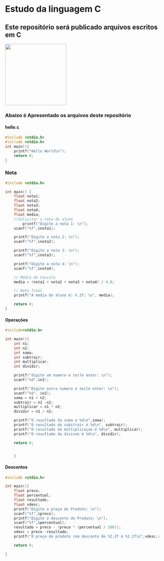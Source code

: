 # Estudo da linguagem C
## Este repositório será publicado arquivos escritos em C
<img src="https://static.vecteezy.com/ti/vetor-gratis/p3/2276837-c-language-icon-in-outline-style-vetor.jpg" height= "200" width="200">

### Abaixo é Apresentado os arquivos deste repositório

#### hello.c
```c
#include <stdio.h>
#include <stdio.h>
int main(){
    printf("Hello World\n");
    return 0;
} 
```
### Nota 

```c
#include <stdio.h>

int main() {
    float nota1; 
    float nota2; 
    float nota3; 
    float nota4;
    float media; 
    //Solicitar a nota do aluno
        printf("Digite a nota 1: \n");
    scanf("%f",&nota1);

    printf("Digite a nota 2: \n");
    scanf("%f",&nota2);

    printf("Digite a nota 3: \n");
    scanf("%f",&nota3);

    printf("Digite a nota 4: \n");
    scanf("%f",&nota4),

    // Média de Cauculo
    media = (nota1 + nota2 + nota3 + nota4) / 4.0;

    // Nota final
    printf("A media do aluno é: %.2f: \n", media);

    return 0;
}
```
#### Operações

```c
#include<stdio.h>

int main(){
    int n1;
    int n2;
    int soma;
    int subtrair;
    int multiplicar;
    int dividir;

    printf("digite um numero e tecle enter: \n");
    scanf("%d",&n1);

    printf("Digite outro numero e tecle enter: \n");
    scanf("%d", &n2);
    soma = n1 + n2;
    subtrair = n1 -n2;
    multiplicar = n1 * n2;
    dividir = n1 / n2;

    printf("O resultado da soma e %d\n",soma);
    printf("O resultado da subitrair é %d\n", subtrair);
    printf("O resultado da multiplicaçao é %d\n", multiplicar);
    printf("O resultado da divisao é %d\n", dividir);

    return 0;


    }
```
#### Descontos 

```c
#include <stdio.h>

int main(){
    float preco;
    float percentual;
    float resultado;
    float vdesc;
    printf("Digite o preço do Produto: \n");
    scanf("%f",&preco);
    printf("Digite o desconto do Produto: \n");
    scanf("%f",&percentual);
    resultado = preco - (preco * (percentual / 100));
    vdesc = preco -resultado;
    printf("O preço do produto com desconto de %2.2f é %2.2f\n",vdesc,resultado);

    return 0;

}
```
